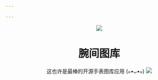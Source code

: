 ```yaml
---

---
```


<p align="center"><img src="https://i.loli.net/2020/05/02/hXfD1v6wEgLuUtW.png" /></p>
<h1 align="center">腕间图库</h1>
<p align="center">这也许是最棒的开源手表图库应用 (๑•ᴗ•๑) <a href="https://github.com/ichenhe/wear-gallery/" target="_blank"><img src="https://img.shields.io/github/stars/ichenhe/wear-gallery?style=social"></a></p>

